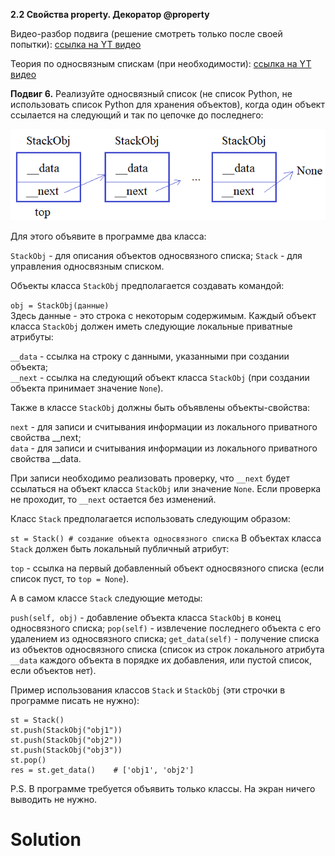 **2.2 Свойства property. Декоратор @property**

Видео-разбор подвига (решение смотреть только после
своей попытки): [ссылка на YT видео](https://youtu.be/mg4b8nhVDKY)

Теория по односвязным спискам (при
необходимости): [ссылка на YT видео](https://youtu.be/TrHAcHGIdgQ)

**Подвиг 6.** Реализуйте односвязный список
(не список Python, не использовать список Python
для хранения объектов), когда один объект ссылается
на следующий и так по цепочке до последнего:

![](../../../../../img/stack.png)

Для этого объявите в программе два класса: 

`StackObj` - для описания объектов односвязного списка;
`Stack` - для управления односвязным списком.

Объекты класса `StackObj` предполагается создавать командой:

`obj = StackObj(данные)`\
Здесь данные - это строка с некоторым содержимым.
Каждый объект класса `StackObj` должен иметь следующие
локальные приватные атрибуты:

`__data` - ссылка на строку с данными, указанными
при создании объекта;\
`__next` - ссылка на следующий объект класса
`StackObj` (при создании объекта принимает значение `None`).

Также в классе `StackObj` должны быть объявлены 
объекты-свойства:

`next` - для записи и считывания информации
из локального приватного свойства __next;\
`data` - для записи и считывания информации
из локального приватного свойства __data.

При записи необходимо реализовать проверку, 
что `__next` будет ссылаться на объект класса
`StackObj` или значение `None`. Если проверка
не проходит, то `__next` остается без изменений.

Класс `Stack` предполагается использовать
следующим образом:

`st = Stack() # создание объекта односвязного списка`
В объектах класса `Stack` должен быть локальный
публичный атрибут:

`top` - ссылка на первый добавленный объект 
односвязного списка (если список пуст, то `top = None`).

А в самом классе `Stack` следующие методы:

`push(self, obj)` - добавление объекта класса `StackObj`
в конец односвязного списка;
`pop(self)` - извлечение последнего объекта с его
удалением из односвязного списка;
`get_data(self)` - получение списка из объектов односвязного
списка (список из строк локального атрибута `__data` каждого
объекта в порядке их добавления, или пустой список, если объектов нет).

Пример использования классов `Stack` и `StackObj` (эти строчки
в программе писать не нужно):
```
st = Stack()
st.push(StackObj("obj1"))
st.push(StackObj("obj2"))
st.push(StackObj("obj3"))
st.pop()
res = st.get_data()    # ['obj1', 'obj2']
```
P.S. В программе требуется объявить только классы. 
На экран ничего выводить не нужно. 

# Solution

```

```
